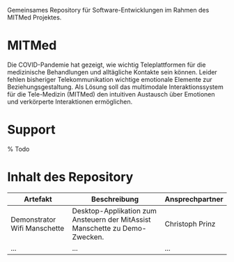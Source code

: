 Gemeinsames Repository für Software-Entwicklungen im Rahmen des MITMed Projektes. 

# MITMed

Die COVID-Pandemie hat gezeigt, wie wichtig Teleplattformen für die medizinische Behandlungen und alltägliche Kontakte sein können. Leider fehlen bisheriger Telekommunikation wichtige emotionale Elemente zur Beziehungsgestaltung. Als Lösung soll das multimodale Interaktionssystem für die Tele-Medizin (MITMed) den intuitiven Austausch über Emotionen und verkörperte Interaktionen ermöglichen.

# Support

% Todo

# Inhalt des Repository

Artefakt | Beschreibung | Ansprechpartner
-------- | -------- | --------
Demonstrator Wifi Manschette   | Desktop-Applikation zum Ansteuern der MitAssist Manschette zu Demo-Zwecken.   | Christoph Prinz
...   | ...   | ...
